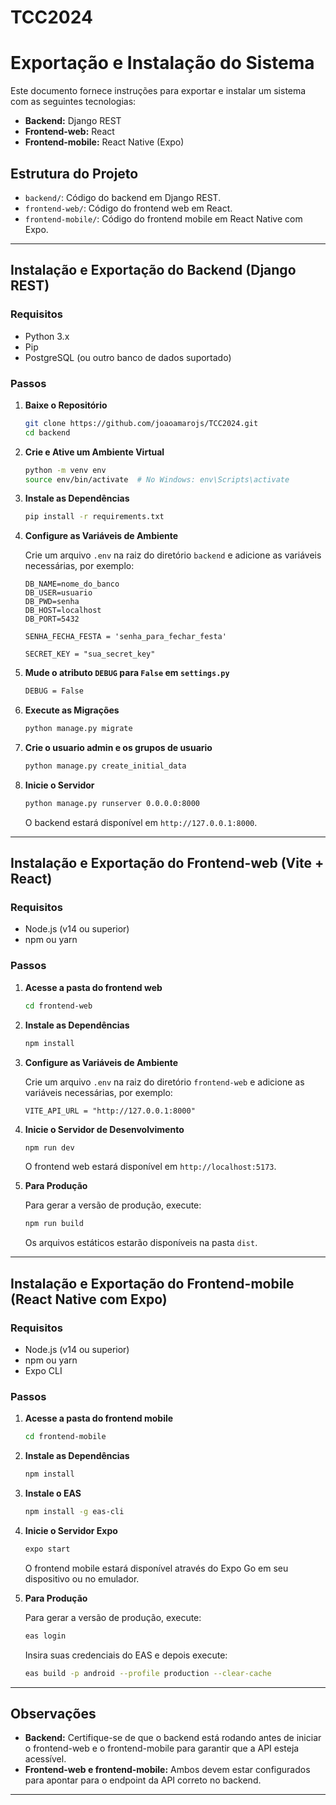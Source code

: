 # TCC2024

# Exportação e Instalação do Sistema

Este documento fornece instruções para exportar e instalar um sistema com as seguintes tecnologias:
- **Backend:** Django REST
- **Frontend-web:** React
- **Frontend-mobile:** React Native (Expo)

## Estrutura do Projeto

- `backend/`: Código do backend em Django REST.
- `frontend-web/`: Código do frontend web em React.
- `frontend-mobile/`: Código do frontend mobile em React Native com Expo.

---

## Instalação e Exportação do Backend (Django REST)

### Requisitos

- Python 3.x
- Pip
- PostgreSQL (ou outro banco de dados suportado)

### Passos

1. **Baixe o Repositório**

   ```bash
   git clone https://github.com/joaoamarojs/TCC2024.git
   cd backend
   ```

2. **Crie e Ative um Ambiente Virtual**

   ```bash
   python -m venv env
   source env/bin/activate  # No Windows: env\Scripts\activate
   ```

3. **Instale as Dependências**

   ```bash
   pip install -r requirements.txt
   ```

4. **Configure as Variáveis de Ambiente**

   Crie um arquivo `.env` na raiz do diretório `backend` e adicione as variáveis necessárias, por exemplo:

   ```env
   DB_NAME=nome_do_banco
   DB_USER=usuario
   DB_PWD=senha
   DB_HOST=localhost
   DB_PORT=5432

   SENHA_FECHA_FESTA = 'senha_para_fechar_festa'

   SECRET_KEY = "sua_secret_key"
   ```

5. **Mude o atributo `DEBUG` para `False` em `settings.py`** 

   ```bash
   DEBUG = False
   ```

6. **Execute as Migrações**

   ```bash
   python manage.py migrate
   ```

7. **Crie o usuario admin e os grupos de usuario**

   ```bash
   python manage.py create_initial_data
   ```

8. **Inicie o Servidor**

   ```bash
   python manage.py runserver 0.0.0.0:8000
   ```

   O backend estará disponível em `http://127.0.0.1:8000`.

---

## Instalação e Exportação do Frontend-web (Vite + React)

### Requisitos

- Node.js (v14 ou superior)
- npm ou yarn

### Passos

1. **Acesse a pasta do frontend web**

   ```bash
   cd frontend-web
   ```

2. **Instale as Dependências**

   ```bash
   npm install
   ```

3. **Configure as Variáveis de Ambiente**

   Crie um arquivo `.env` na raiz do diretório `frontend-web` e adicione as variáveis necessárias, por exemplo:

   ```env
   VITE_API_URL = "http://127.0.0.1:8000" 
   ```

4. **Inicie o Servidor de Desenvolvimento**

   ```bash
   npm run dev
   ```

   O frontend web estará disponível em `http://localhost:5173`.

5. **Para Produção**

   Para gerar a versão de produção, execute:

   ```bash
   npm run build 
   ```

   Os arquivos estáticos estarão disponíveis na pasta `dist`.

---

## Instalação e Exportação do Frontend-mobile (React Native com Expo)

### Requisitos

- Node.js (v14 ou superior)
- npm ou yarn
- Expo CLI

### Passos

1. **Acesse a pasta do frontend mobile**

   ```bash
   cd frontend-mobile
   ```

2. **Instale as Dependências**

   ```bash
   npm install  
   ```

3. **Instale o EAS**

   ```bash
   npm install -g eas-cli 
   ```   

4. **Inicie o Servidor Expo**

   ```bash
   expo start
   ```

   O frontend mobile estará disponível através do Expo Go em seu dispositivo ou no emulador.

5. **Para Produção**

   Para gerar a versão de produção, execute:

   ```bash
   eas login
   ```

   Insira suas credenciais do EAS e depois execute:

   ```bash
   eas build -p android --profile production --clear-cache
   ```

---

## Observações

- **Backend:** Certifique-se de que o backend está rodando antes de iniciar o frontend-web e o frontend-mobile para garantir que a API esteja acessível.
- **Frontend-web e frontend-mobile:** Ambos devem estar configurados para apontar para o endpoint da API correto no backend.

---
